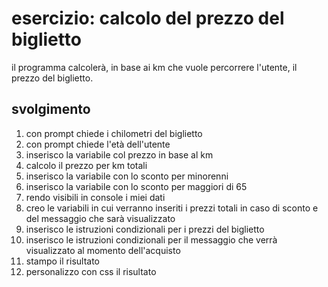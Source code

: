 esercizio: calcolo del prezzo del biglietto
===
il programma calcolerà, in base ai km che vuole percorrere l'utente, il prezzo del biglietto.
## svolgimento

1. con prompt chiede i chilometri del biglietto
2. con prompt chiede l'età dell'utente
3. inserisco la variabile col prezzo in base al km
4. calcolo il prezzo per km totali
5. inserisco la variabile con lo sconto per minorenni
6. inserisco la variabile con lo sconto per maggiori di 65
7. rendo visibili in console i miei dati 
8. creo le variabili in cui verranno inseriti i prezzi totali in caso di sconto e del messaggio che sarà visualizzato
9. inserisco le istruzioni condizionali per i prezzi del biglietto
10. inserisco le istruzioni condizionali per il messaggio che verrà visualizzato al momento dell'acquisto
10. stampo il risultato
11. personalizzo con css il risultato